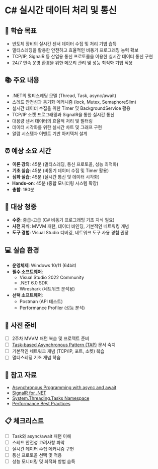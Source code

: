 # C# 실시간 데이터 처리 및 통신

## 🎯 학습 목표
- 반도체 장비의 실시간 센서 데이터 수집 및 처리 기법 습득
- 멀티스레딩을 활용한 안전하고 효율적인 비동기 프로그래밍 능력 확보
- TCP/IP, SignalR 등 산업용 통신 프로토콜을 이용한 실시간 데이터 통신 구현
- 24/7 연속 운영 환경을 위한 메모리 관리 및 성능 최적화 기법 적용

## 📚 주요 내용
- .NET의 멀티스레딩 모델 (Thread, Task, async/await)
- 스레드 안전성과 동기화 메커니즘 (lock, Mutex, SemaphoreSlim)
- 실시간 데이터 수집을 위한 Timer 및 BackgroundService 활용
- TCP/IP 소켓 프로그래밍과 SignalR을 통한 실시간 통신
- 대용량 센서 데이터의 효율적 처리 및 필터링
- 데이터 시각화를 위한 실시간 차트 및 그래프 구현
- 알람 시스템과 이벤트 기반 아키텍처 설계

## ⏰ 예상 소요 시간
- **이론 강의**: 45분 (멀티스레딩, 통신 프로토콜, 성능 최적화)
- **기초 실습**: 45분 (비동기 데이터 수집 및 Timer 활용)
- **심화 실습**: 45분 (실시간 통신 및 데이터 시각화)
- **Hands-on**: 45분 (종합 모니터링 시스템 확장)
- **총합**: 180분

## 👥 대상 청중
- **수준**: 중급-고급 (C# 비동기 프로그래밍 기초 지식 필요)
- **사전 지식**: MVVM 패턴, 데이터 바인딩, 기본적인 네트워킹 개념
- **도구 경험**: Visual Studio 디버깅, 네트워크 도구 사용 경험 권장

## 💻 실습 환경
- **운영체제**: Windows 10/11 (64bit)
- **필수 소프트웨어**:
  - Visual Studio 2022 Community
  - .NET 6.0 SDK
  - Wireshark (네트워크 분석용)
- **선택 소프트웨어**:
  - Postman (API 테스트)
  - Performance Profiler (성능 분석)

## 📖 사전 준비
- [ ] 2주차 MVVM 패턴 복습 및 프로젝트 준비
- [ ] [Task-based Asynchronous Pattern (TAP)](https://docs.microsoft.com/en-us/dotnet/standard/asynchronous-programming-patterns/task-based-asynchronous-pattern-tap) 문서 숙지
- [ ] 기본적인 네트워크 개념 (TCP/IP, 포트, 소켓) 복습
- [ ] 멀티스레딩 기초 개념 학습

## 🔗 참고 자료
- [Asynchronous Programming with async and await](https://docs.microsoft.com/en-us/dotnet/csharp/programming-guide/concepts/async/)
- [SignalR for .NET](https://docs.microsoft.com/en-us/aspnet/core/signalr/introduction)
- [System.Threading.Tasks Namespace](https://docs.microsoft.com/en-us/dotnet/api/system.threading.tasks)
- [Performance Best Practices](https://docs.microsoft.com/en-us/dotnet/framework/performance/performance-tips)

## 📋 체크리스트
- [ ] Task와 async/await 패턴 이해
- [ ] 스레드 안전성 고려사항 파악
- [ ] 실시간 데이터 수집 메커니즘 구현
- [ ] 통신 프로토콜 선택 및 적용
- [ ] 성능 모니터링 및 최적화 방법 습득